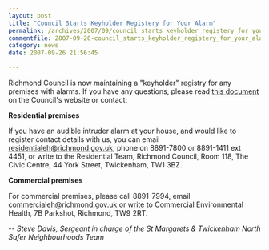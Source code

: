 ```yaml
---
layout: post
title: "Council Starts Keyholder Registery for Your Alarm"
permalink: /archives/2007/09/council_starts_keyholder_registery_for_your_alarm.html
commentfile: 2007-09-26-council_starts_keyholder_registery_for_your_alarm
category: news
date: 2007-09-26 21:56:45

---
```


Richmond Council is now maintaining a "keyholder" registry for any premises with alarms. If you have any questions, please read [this document](http://www.richmond.gov.uk/house_and_intruder_alarms) on the Council's website or contact:

**Residential premises**

If you have an audible intruder alarm at your house, and would like to register contact details with us, you can email [residentialeh@richmond.gov.uk](mailto:residentialeh@richmond.gov.uk), phone on 8891-7800 or 8891-1411 ext 4451, or write to the Residential Team, Richmond Council, Room 118, The Civic Centre, 44 York Street, Twickenham, TW1 3BZ.

**Commercial premises**

For commercial premises, please call 8891-7994, email [commercialeh@richmond.gov.uk](mailto:commercialeh@richmond.gov.uk) or write to Commercial Environmental Health, 7B Parkshot, Richmond, TW9 2RT.

<cite>-- Steve Davis, Sergeant in charge of the St Margarets & Twickenham North Safer Neighbourhoods Team<cite>
